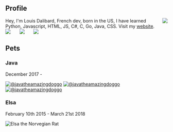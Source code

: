 
## Profile
<img align="right" src="https://github-readme-stats.vercel.app/api?username=TechAdvancedCyborg&show_icons=true&hide_border=true" />

Hey, I'm Louis Dalibard, French dev, born in the US, I have learned Python, Javascript, HTML, JS, C#, C, Go, Java, CSS. Visit my <a href="https://techadvancedcyborg.github.io/">website</a>.
<br>
<img src="http://img.shields.io/badge/Discord-%40OnTake%235344-7289DA?style=for-the-badge" />
	&nbsp;&nbsp;&nbsp;&nbsp;&nbsp;
    <img src="http://img.shields.io/badge/Twiter-%40TvOutOf-1DA1F2?style=for-the-badge" />
	&nbsp;&nbsp;&nbsp;&nbsp;&nbsp;
	<img src="http://img.shields.io/badge/Instagram-%40louisdalibard-E1306C?style=for-the-badge" />

## Pets

### Java

December 2017 - 

<a href="http://instagram.com/javatheamazingdoggo">![@javatheamazingdoggo](https://ontake.reeee.ee/J3BxxM.jpeg)</a>
<a href="http://instagram.com/javatheamazingdoggo">![@javatheamazingdoggo](https://ontake.reeee.ee/uwD07j.jpeg)</a>
<a href="http://instagram.com/javatheamazingdoggo">![@javatheamazingdoggo](https://ontake.reeee.ee/JPbNdi.jpeg)</a>

### Elsa

February 10th 2015 - March 21st 2018

![Elsa the Norvegian Rat](https://ontake.reeee.ee/mHGbaM.jpeg)
